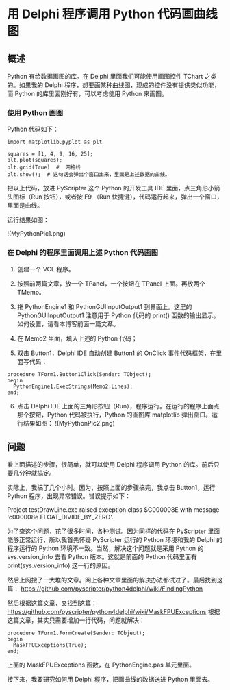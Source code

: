 # 用 Delphi 程序调用 Python 代码画曲线图

## 概述
Python 有给数据画图的库。在 Delphi 里面我们可能使用画图控件 TChart 之类的。如果我的 Delphi 程序，想要画某种曲线图，现成的控件没有提供类似功能，而 Python 的库里面刚好有，可以考虑使用 Python 来画图。

### 使用 Python 画图
Python 代码如下：
~~~
import matplotlib.pyplot as plt
 
squares = [1, 4, 9, 16, 25];
plt.plot(squares);
plt.grid(True)  #  网格线
plt.show();  # 这句话会弹出个窗口出来，里面是上述数据的曲线。
~~~
把以上代码，放进 PyScripter 这个 Python 的开发工具 IDE 里面，点三角形小箭头图标（Run  按钮），或者按 F9 （Run 快捷键），代码运行起来，弹出一个窗口，里面是曲线。

运行结果如图：

!(MyPythonPic1.png)

### 在 Delphi 的程序里面调用上述 Python 代码画图
1. 创建一个 VCL 程序。

2. 按照前两篇文章，放一个 TPanel，一个按钮在 TPanel 上面。再放两个 TMemo。

3. 拖 PythonEngine1 和 PythonGUIInputOutput1 到界面上。这里的 PythonGUIInputOutput1 注意用于 Python 代码的 print() 函数的输出显示。如何设置，请看本博客前面一篇文章。

4. 在 Memo2 里面，填入上述的 Python 代码；

5. 双击 Button1，Delphi IDE 自动创建 Button1 的 OnClick 事件代码框架，在里面写代码：
~~~
procedure TForm1.Button1Click(Sender: TObject);
begin
  PythonEngine1.ExecStrings(Memo2.Lines);
end;
~~~
6. 点击 Delphi IDE 上面的三角形按钮（Run），程序运行。在运行的程序上面点那个按钮，Python 代码被执行，Python 的画图库 matplotlib 弹出窗口。运行结果如图：
!(MyPythonPic2.png)

## 问题
看上面描述的步骤，很简单，就可以使用 Delphi 程序调用 Python 的库。前后只要几分钟就搞定。

实际上，我搞了几个小时。因为，按照上面的步骤搞完，我点击 Button1，运行 Python 程序，出现异常错误。错误提示如下：

Project testDrawLine.exe raised exception class $C000008E with message 'c000008e FLOAT_DIVIDE_BY_ZERO'.

为了查这个问题，花了很多时间，各种测试。因为同样的代码在 PyScripter 里面能够正常运行，所以我首先怀疑 PyScripter 运行的 Python 环境和我的 Delphi 的程序运行的 Python 环境不一致。当然，解决这个问题就是采用 Python 的 sys.version_info 去看 Python 版本。这就是前面的 Python 代码里面有 print(sys.version_info) 这一行的原因。

然后上网搜了一大堆的文章。网上各种文章里面的解决办法都试过了。最后找到这篇：
https://github.com/pyscripter/python4delphi/wiki/FindingPython

然后根据这篇文章，又找到这篇：
https://github.com/pyscripter/python4delphi/wiki/MaskFPUExceptions
根据这篇文章，其实只需要增加一行代码，问题就解决：
~~~
procedure TForm1.FormCreate(Sender: TObject);
begin
  MaskFPUExceptions(True);
end;
~~~
上面的 MaskFPUExceptions 函数，在 PythonEngine.pas 单元里面。

接下来，我要研究如何用 Delphi 程序，把画曲线的数据送进 Python 里面去。